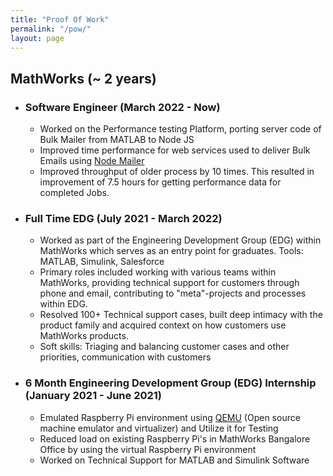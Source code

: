 ```yaml
---
title: "Proof Of Work"
permalink: "/pow/"
layout: page
---
```


<h2> MathWorks (~ 2 years) </h2>

<ul> 
    <li>
        <h3>Software Engineer (March 2022 - Now)</h3>
        <ul>
            <li>
                Worked on the Performance testing Platform, porting server code of Bulk Mailer from MATLAB to Node JS
            </li>
            <li>
                Improved time performance for web services used to deliver Bulk Emails using <a href="https://nodemailer.com/about/">Node Mailer</a> 
            </li>
            <li>
                Improved throughput of older process by 10 times. This resulted in improvement of 7.5 hours for getting performance data for completed Jobs.
            </li>
        </ul> 
    </li>
    <li>
        <h3>Full Time EDG (July 2021 - March 2022)</h3> 
        <ul>
            <li>Worked as part of the Engineering Development Group (EDG) within MathWorks which serves as an entry point for graduates.
                Tools: MATLAB, Simulink, Salesforce
             </li>  
             <li> Primary roles included working with various teams within MathWorks, providing technical support for customers through phone and email, contributing to "meta"-projects and processes within EDG.
            </li>
            <li>  Resolved 100+ Technical support cases, built deep intimacy with the product family and acquired context on how customers use MathWorks products. </li>
            <li>Soft skills: Triaging and balancing customer cases and other priorities, communication with customers</li>
        </ul>
    </li>
    <li><h3>6 Month Engineering Development Group (EDG) Internship (January 2021 - June 2021)</h3> 
        <ul>
            <li>Emulated Raspberry Pi environment using  <a href="https://www.qemu.org/">QEMU</a> (Open source machine emulator and virtualizer) and Utilize it for Testing</li>  
            <li>Reduced load on existing Raspberry Pi's in MathWorks Bangalore Office by using the virtual Raspberry Pi environment</li>
            <li> Worked on Technical Support for MATLAB and Simulink Software</li>
        </ul>
    </li>
</ul>
    
<!-- ![title](/assets/EmailImprovement.png) -->

